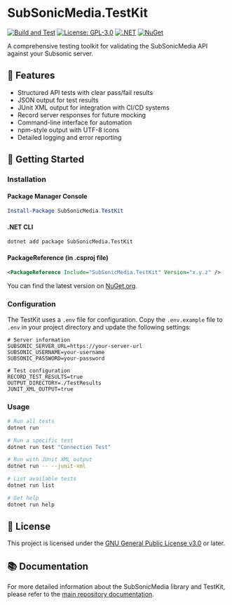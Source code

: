 # SubSonicMedia.TestKit

[![Build and Test](https://github.com/metaneutrons/SubSonicMedia/actions/workflows/build.yml/badge.svg)](https://github.com/metaneutrons/SubSonicMedia/actions/workflows/build.yml)
[![License: GPL-3.0](https://img.shields.io/badge/License-GPL--3.0-blue.svg)](https://www.gnu.org/licenses/gpl-3.0)
[![.NET](https://img.shields.io/badge/.NET-8.0-512BD4)](https://dotnet.microsoft.com/download)
[![NuGet](https://img.shields.io/nuget/v/SubSonicMedia.TestKit.svg)](https://www.nuget.org/packages/SubSonicMedia.TestKit/)

A comprehensive testing toolkit for validating the SubSonicMedia API against your Subsonic server.

## 🧪 Features

- Structured API tests with clear pass/fail results
- JSON output for test results
- JUnit XML output for integration with CI/CD systems
- Record server responses for future mocking
- Command-line interface for automation
- npm-style output with UTF-8 icons
- Detailed logging and error reporting

## 🚀 Getting Started

### Installation

#### Package Manager Console

```powershell
Install-Package SubSonicMedia.TestKit
```

#### .NET CLI

```bash
dotnet add package SubSonicMedia.TestKit
```

#### PackageReference (in .csproj file)

```xml
<PackageReference Include="SubSonicMedia.TestKit" Version="x.y.z" />
```

You can find the latest version on [NuGet.org](https://www.nuget.org/packages/SubSonicMedia.TestKit/).

### Configuration

The TestKit uses a `.env` file for configuration. Copy the `.env.example` file to `.env` in your project directory and update the following settings:

```env
# Server information
SUBSONIC_SERVER_URL=https://your-server-url
SUBSONIC_USERNAME=your-username
SUBSONIC_PASSWORD=your-password

# Test configuration
RECORD_TEST_RESULTS=true
OUTPUT_DIRECTORY=./TestResults
JUNIT_XML_OUTPUT=true
```

### Usage

```bash
# Run all tests
dotnet run

# Run a specific test
dotnet run test "Connection Test"

# Run with JUnit XML output
dotnet run -- --junit-xml

# List available tests
dotnet run list

# Get help
dotnet run help
```

## 📄 License

This project is licensed under the [GNU General Public License v3.0](https://github.com/metaneutrons/SubSonicMedia/blob/main/LICENSE) or later.

## 📚 Documentation

For more detailed information about the SubSonicMedia library and TestKit, please refer to the [main repository documentation](https://github.com/metaneutrons/SubSonicMedia).
